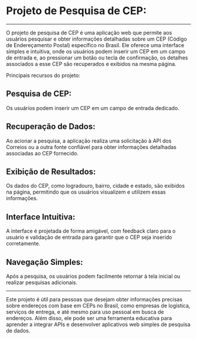 <h1>Projeto de Pesquisa de CEP:</h1>

<hr>

O projeto de pesquisa de CEP é uma aplicação web que permite aos usuários pesquisar e obter informações detalhadas sobre um CEP (Código de Endereçamento Postal) específico no Brasil. Ele oferece uma interface simples e intuitiva, onde os usuários podem inserir um CEP em um campo de entrada e, ao pressionar um botão ou tecla de confirmação, os detalhes associados a esse CEP são recuperados e exibidos na mesma página.

Principais recursos do projeto:

<h2>Pesquisa de CEP: </h2> Os usuários podem inserir um CEP em um campo de entrada dedicado.

<h2>Recuperação de Dados:</h2> Ao acionar a pesquisa, a aplicação realiza uma solicitação à API dos Correios ou a outra fonte confiável para obter informações detalhadas associadas ao CEP fornecido.

<h2>Exibição de Resultados:</h2> Os dados do CEP, como logradouro, bairro, cidade e estado, são exibidos na página, permitindo que os usuários visualizem e utilizem essas informações.

<h2>Interface Intuitiva:</h2> A interface é projetada de forma amigável, com feedback claro para o usuário e validação de entrada para garantir que o CEP seja inserido corretamente.

<h2>Navegação Simples:</h2> Após a pesquisa, os usuários podem facilmente retornar à tela inicial ou realizar pesquisas adicionais.

<hr>

Este projeto é útil para pessoas que desejam obter informações precisas sobre endereços com base em CEPs no Brasil, como empresas de logística, serviços de entrega, e até mesmo para uso pessoal em busca de endereços. Além disso, ele pode ser uma ferramenta educativa para aprender a integrar APIs e desenvolver aplicativos web simples de pesquisa de dados.
